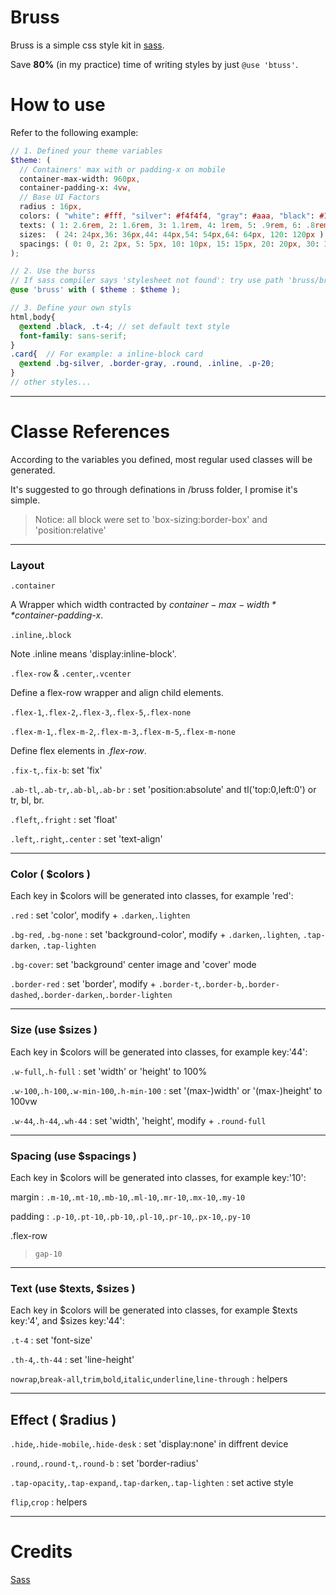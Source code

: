# Bruss

Bruss is a simple css style kit in [sass](https://sass-lang.com).

Save **80%** (in my practice) time of writing styles by just `@use 'btuss'`.

# How to use

Refer to the following example:

```scss
// 1. Defined your theme variables
$theme: (
  // Containers' max with or padding-x on mobile
  container-max-width: 960px,
  container-padding-x: 4vw,
  // Base UI Factors
  radius : 16px,
  colors: ( "white": #fff, "silver": #f4f4f4, "gray": #aaa, "black": #1b1b1b, "primary": #38B833 ),
  texts: ( 1: 2.6rem, 2: 1.6rem, 3: 1.1rem, 4: 1rem, 5: .9rem, 6: .8rem, 7: .6rem ),
  sizes:  ( 24: 24px,36: 36px,44: 44px,54: 54px,64: 64px, 120: 120px ),
  spacings: ( 0: 0, 2: 2px, 5: 5px, 10: 10px, 15: 15px, 20: 20px, 30: 30px, 50: 50px ),
);

// 2. Use the burss
// If sass compiler says 'stylesheet not found': try use path 'bruss/bruss' or '[path_to_node_modules]/bruss/bruss/index'
@use 'bruss' with ( $theme : $theme );

// 3. Define your own styls
html,body{
  @extend .black, .t-4; // set default text style
  font-family: sans-serif;
}
.card{  // For example: a inline-block card
  @extend .bg-silver, .border-gray, .round, .inline, .p-20;
}
// other styles...

```


---


# Classe References

According to the variables you defined, most regular used classes will be generated. 

It's suggested to go through definations in /bruss folder, I promise it's simple.

> Notice: all block were set to 'box-sizing:border-box' and 'position:relative'


---


### Layout

`.container`

A Wrapper which width contracted by *$container-max-width* *$container-padding-x*.


`.inline`,`.block`

Note .inline means 'display:inline-block'.


`.flex-row` & `.center`,`.vcenter`

Define a flex-row wrapper and align child elements.


`.flex-1`,`.flex-2`,`.flex-3`,`.flex-5`,`.flex-none`

`.flex-m-1`,`.flex-m-2`,`.flex-m-3`,`.flex-m-5`,`.flex-m-none`

Define flex elements in *.flex-row*.


`.fix-t`,`.fix-b`: set 'fix'


`.ab-tl`,`.ab-tr`,`.ab-bl`,`.ab-br` : set 'position:absolute' and tl('top:0,left:0') or tr, bl, br.


`.fleft`,`.fright` : set 'float'


`.left`,`.right`,`.center` : set 'text-align'


---


### Color ( $colors )

Each key in $colors will be generated into classes, for example 'red':

`.red` : set 'color', modify + `.darken`,`.lighten`

`.bg-red`, `.bg-none` : set 'background-color', modify + `.darken`,`.lighten`, `.tap-darken`, `.tap-lighten`

`.bg-cover`: set 'background' center image and 'cover' mode

`.border-red` : set 'border', modify + `.border-t`,`.border-b`,`.border-dashed`,`.border-darken`,`.border-lighten`


---


### Size (use $sizes )

Each key in $colors will be generated into classes, for example key:'44':

`.w-full`,`.h-full` : set 'width' or 'height' to 100%

`.w-100`,`.h-100`,`.w-min-100`,`.h-min-100` : set '(max-)width' or '(max-)height' to 100vw

`.w-44`,`.h-44`,`.wh-44` : set 'width', 'height', modify + `.round-full`


---


### Spacing (use $spacings )

Each key in $colors will be generated into classes, for example key:'10':

margin : `.m-10`,`.mt-10`,`.mb-10`,`.ml-10`,`.mr-10`,`.mx-10`,`.my-10`

padding : `.p-10`,`.pt-10`,`.pb-10`,`.pl-10`,`.pr-10`,`.px-10`,`.py-10`

.flex-row
  > `gap-10`


---


### Text (use $texts, $sizes )

Each key in $colors will be generated into classes, for example $texts key:'4', and $sizes key:'44':

`.t-4` : set 'font-size'

`.th-4`,`.th-44` : set 'line-height'

`nowrap`,`break-all`,`trim`,`bold`,`italic`,`underline`,`line-through` : helpers


---


## Effect ( $radius )

`.hide`,`.hide-mobile`,`.hide-desk` : set 'display:none' in diffrent device

`.round`,`.round-t`,`.round-b` : set 'border-radius'

`.tap-opacity`,`.tap-expand`,`.tap-darken`,`.tap-lighten` : set active style

`flip`,`crop` :  helpers


---


# Credits

[Sass](https://sass-lang.com/)

